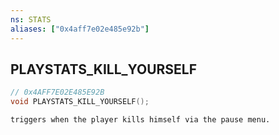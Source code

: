 ```yaml
---
ns: STATS
aliases: ["0x4aff7e02e485e92b"]
---
```

## PLAYSTATS_KILL_YOURSELF

```c
// 0x4AFF7E02E485E92B
void PLAYSTATS_KILL_YOURSELF();
```

```
triggers when the player kills himself via the pause menu.
```
